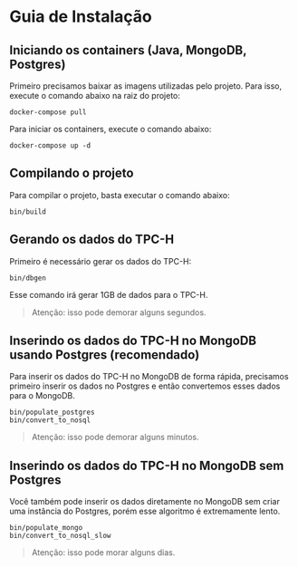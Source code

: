 # Guia de Instalação

## Iniciando os containers (Java, MongoDB, Postgres) 

Primeiro precisamos baixar as imagens utilizadas pelo projeto. Para isso, execute o comando abaixo na raiz do projeto:

    docker-compose pull
    
Para iniciar os containers, execute o comando abaixo:
    
    docker-compose up -d
 
## Compilando o projeto

Para compilar o projeto, basta executar o comando abaixo:

    bin/build

## Gerando os dados do TPC-H 

Primeiro é necessário gerar os dados do TPC-H:

    bin/dbgen
    
Esse comando irá gerar 1GB de dados para o TPC-H.

> Atenção: isso pode demorar alguns segundos.

## Inserindo os dados do TPC-H no MongoDB usando Postgres (recomendado)

Para inserir os dados do TPC-H no MongoDB de forma rápida, precisamos primeiro inserir os dados no Postgres e então convertemos esses dados para o MongoDB.

    bin/populate_postgres
    bin/convert_to_nosql
    
> Atenção: isso pode demorar alguns minutos.

## Inserindo os dados do TPC-H no MongoDB sem Postgres

Você também pode inserir os dados diretamente no MongoDB sem criar uma instância do Postgres, porém esse algoritmo é extremamente lento.

    bin/populate_mongo
    bin/convert_to_nosql_slow
    
> Atenção: isso pode morar alguns dias.